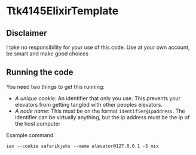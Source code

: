 # Ttk4145ElixirTemplate

## Disclaimer
I take no responsibility for your use of this code. Use at your own account, be smart and make good choices

## Running the code
You need two things to get this running:
- *A unique cookie*: An identifier that only you use. This prevents your elevators from getting tangled with other peoples elevators.
- *A node name*: This must be on the format `identifier@ipaddress`. The identifier can be virtually anything, but the ip address must be the ip of the host computer

Example command:
```
iex --cookie safarikjeks --name elevator@127.0.0.1 -S mix 
```
